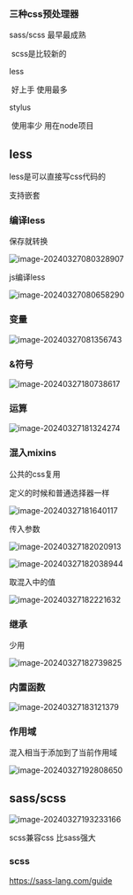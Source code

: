 ### 三种css预处理器

sass/scss 最早最成熟

​	scss是比较新的

less

​	好上手 使用最多

stylus

​	使用率少 用在node项目

## less

less是可以直接写css代码的

支持嵌套

### 编译less

保存就转换

![image-20240327080328907](img/image-20240327080328907.png)

js编译less

![image-20240327080658290](img/image-20240327080658290.png)

### 变量

![image-20240327081356743](img/image-20240327081356743.png)

### &符号

![image-20240327180738617](img/image-20240327180738617.png)

### 运算

![image-20240327181324274](img/image-20240327181324274.png)

### 混入mixins

公共的css复用

定义的时候和普通选择器一样

![image-20240327181640117](img/image-20240327181640117.png)

传入参数

![image-20240327182020913](img/image-20240327182020913.png)

![image-20240327182038944](img/image-20240327182038944.png)

取混入中的值

![image-20240327182221632](img/image-20240327182221632.png)

### 继承

少用

![image-20240327182739825](img/image-20240327182739825.png)

 

### 内置函数

![image-20240327183121379](img/image-20240327183121379.png)

### 作用域

混入相当于添加到了当前作用域

![image-20240327192808650](img/image-20240327192808650.png)

## sass/scss

![image-20240327193233166](img/image-20240327193233166.png)

scss兼容css 比sass强大

### scss

https://sass-lang.com/guide